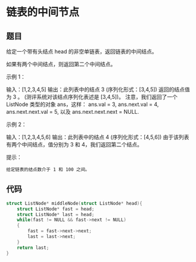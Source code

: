 # 链表的中间节点

## 题目

给定一个带有头结点 head 的非空单链表，返回链表的中间结点。

如果有两个中间结点，则返回第二个中间结点。

 

示例 1：

输入：[1,2,3,4,5]
输出：此列表中的结点 3 (序列化形式：[3,4,5])
返回的结点值为 3 。 (测评系统对该结点序列化表述是 [3,4,5])。
注意，我们返回了一个 ListNode 类型的对象 ans，这样：
ans.val = 3, ans.next.val = 4, ans.next.next.val = 5, 以及 ans.next.next.next = NULL.


示例 2：

输入：[1,2,3,4,5,6]
输出：此列表中的结点 4 (序列化形式：[4,5,6])
由于该列表有两个中间结点，值分别为 3 和 4，我们返回第二个结点。




提示：


	给定链表的结点数介于 1 和 100 之间。

## 代码

```c
struct ListNode* middleNode(struct ListNode* head){
    struct ListNode* fast = head;
    struct ListNode* last = head;
    while(fast != NULL && fast->next != NULL)
    {
        fast = fast->next->next;
        last = last->next;
    }
    return last;
}
```

